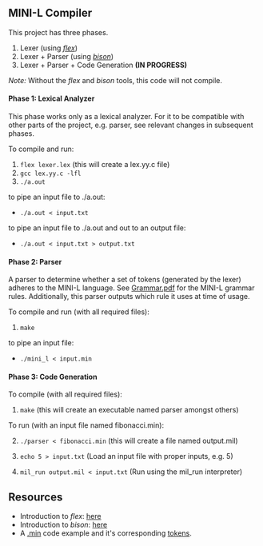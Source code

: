 ## MINI-L Compiler
This project has three phases.

1. Lexer (using [*flex*](https://github.com/westes/flex))
2. Lexer + Parser (using [*bison*](http://www.gnu.org/software/bison/manual/))
3. Lexer + Parser + Code Generation **(IN PROGRESS)**

*Note:* Without the *flex* and *bison* tools, this code will not compile.

#### Phase 1: Lexical Analyzer
This phase works only as a lexical analyzer. For it to be compatible with other parts of the project, e.g. parser, see relevant changes in subsequent phases. 

To compile and run:

1. `flex lexer.lex` (this will create a lex.yy.c file)
2. `gcc lex.yy.c -lfl`
3. `./a.out`

to pipe an input file to ./a.out:

* `./a.out < input.txt`

to pipe an input file to ./a.out and out to an output file:

* `./a.out < input.txt > output.txt`


#### Phase 2: Parser
A parser to determine whether a set of tokens (generated by the lexer) adheres to the MINI-L language. See [Grammar.pdf](https://github.com/eric-m-chan/MINI-L-Compiler/blob/master/phase-2/Mini_L_Grammar.pdf) for the MINI-L grammar rules. Additionally, this parser outputs which rule it uses at time of usage.

To compile and run (with all required files):

1. `make`

to pipe an input file:

* `./mini_l < input.min`

#### Phase 3: Code Generation

To compile (with all required files):

1. `make` (this will create an executable named parser amongst others)

To run (with an input file named fibonacci.min):

2. `./parser < fibonacci.min` (this will create a file named output.mil)

3. `echo 5 > input.txt` (Load an input file with proper inputs, e.g. 5)

4. `mil_run output.mil < input.txt` (Run using the mil_run interpreter)


## Resources
* Introduction to *flex*: [here](http://alumni.cs.ucr.edu/~lgao/teaching/flex.html)
* Introduction to *bison*: [here](http://alumni.cs.ucr.edu/~lgao/teaching/bison.html)
* A [.min](https://www.cs.ucr.edu/~cxu009/teaching/CS152-winter20/webpages1/fibonacci.min) code example and it's corresponding [tokens](https://www.cs.ucr.edu/~cxu009/teaching/CS152-winter20/webpages1/fibonacci.tokens).
